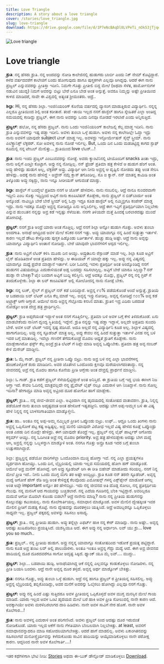 ```yaml
---
title: Love Triangle
description: A story about a love triangle
cover: /stories/love_triangle.jpg
slug: love-triangle
download: https://drive.google.com/file/d/1P7eNcBAqDl8LVPeTi_nOk53jTjqduqg8/view?usp=drive_link
---
```


![Love triangle](/stories/love_triangle.jpg)

# Love triangle


**ಶ್ರುತಿ**: ನನ್ನ ಹೆಸರು ಶ್ರುತಿ. ನನ್ನ ಅಂದವನ್ನು ನೋಡಿ ಕಾಲೇಜಿನಲ್ಲಿ ಹುಡುಗರು ಬಾರ್ಬಿ ಎಂದು ನಿಕ್ ನೇಮ್ ಕೊಟ್ಟಿದ್ದಾರೆ. ಕಳೆದ ವರ್ಷದವರೆಗೆ ಕಾಲೇಜಿಗೆ ಬಂದು ಹೋಗುವುದು ಹಾಗೂ ಪುಸ್ತಕಗಳೇ ಎಲ್ಲವೂ ಆಗಿದ್ದವು. ಆದರೆ ಈಗ ನಾನು ಪ್ರಜ್ವಲ್ ಎನ್ನುವವರನ್ನು ಪ್ರೀತಿಸ್ತಾ ಇದೀನಿ. ನಿಮಗೇ ಗೊತ್ತು ಪ್ರೀತೀಲಿ ಬಿದ್ದ ಮೇಲೆ (ಅಥವಾ ಸೆಳೆತ, ಹಾರ್ಮೋನುಗಳ ನಡುವಿನ ಯುದ್ದ) ನಿಮಗೆ ಅವರನ್ನು ಬಿಟ್ಟು ಬೇರೆ ಏನೂ ಬೇಡ ಅಂತ ಅನ್ಸುತ್ತೆ. ಅವರೂ ನಿಮ್ಮನ್ನು ಅಷ್ಟೇ ಪ್ರೀತಿಯಿಂದ ಕಾಳಜಿ ಮಾಡಿದರೆ, ನಾವೇ ಈ ವಿಶ್ವದಲ್ಲಿ ಅತ್ಯಂತ ಶ್ರೀಮಂತರು. ಆದ್ರೆ..

**ಶಿಲ್ಪಾ**: Hi, ನನ್ನ ಹೆಸರು ಶಿಲ್ಪಾ. ಇಂಜಿನಿಯರಿಂಗ್ ಕೊನೆಯ ವರ್ಷದಲ್ಲಿ ವ್ಯಾಸಂಗ ಮಾಡುತ್ತಿರುವ ವಿದ್ಯಾರ್ಥಿನಿ. ನನ್ನನ್ನ ಎಲ್ಲರೂ ಪ್ರೀತಿಯಿಂದ ಶಿಲ್ಪಿ ಅಂತ ಕರೀತಾರೆ. ತಂದೆ -ತಾಯಿ ಇಲ್ಲದ ನನಗೆ ಹಾಸ್ಟೆಲ್ ಹಾಗೂ ಸ್ನೇಹಿತರೆ ಎಲ್ಲಾ ಅಂತಿದ್ದ ಸಮಯದಲ್ಲಿ ಕಂಡಿದ್ದು ಪ್ರಜ್ವಲ್. ಈಗ ನಾನು ಅವರನ್ನು ಒಂದು ದಿನವೂ ನೋಡದೆ ಇರಲಾರೆ ಎಂದು ಅನ್ನಿಸುತ್ತಿದೆ.

**ಪ್ರಜ್ವಲ್**: ಹಲೋ, ನನ್ನ ಹೆಸರು ಪ್ರಜ್ವಲ್. ನಾನು ಒಂದು ಇಂಜಿನಿಯರಿಂಗ್ ಕಾಲೇಜಲ್ಲಿ ಕೆಲ್ಸ ಮಾಡ್ತ ಇದೀನಿ. ನಾನು ಶ್ರುತಿ ಎನ್ನುವವಳನ್ನು ಇಷ್ಟ ಪಡ್ತಾ ಇದೀನಿ.  ಅವಳು ತುಂಬಾ ಒಳ್ಳೆ ಹುಡುಗಿ. ಅವಳು ನನ್ನ ಕಾಲೇಜಲ್ಲೇ ಓದ್ತಾ ಇದ್ರು ನಾನು ಅವಳಿಗೆ ಯಾವುದೇ subject ಟೀಚ್ ಮಾಡ್ತ ಇಲ್ಲ. ಅವಳದ್ದು ಇನ್ಫೋರ್ಮೇಷನ್ ಸೈನ್ಸ್ ಸ್ಟ್ರೀಮ್. ನಾನು ಎಲೆಕ್ಟ್ರಾನಿಕ್ಸ್ ಲೆಕ್ಟರರ್. ಸೋ ಅವಳನ್ನ ನಾನು ನೋಡೆ ಇರ್ಲಿಲ್ಲ. But, ಒಂದು ದಿನ ಒಂದು ಮಡಚಿಟ್ಟಿದ್ದ ಕಾಗದ ಸ್ಟಾಫ್ ರೂಮಲ್ಲಿ ನನ್ನ ಟೇಬಲ್ ಮೇಲಿತ್ತು... ಶ್ರುತಿಯಿಂದ love ಲೆಟರ್…!

**ಶ್ರುತಿ**: ನಾನು ಇಂದು ಪ್ರಜ್ವಲ್ ಎಂಬುವವರನ್ನು ನೋಡ್ದೆ. ಅವರು ಕ್ಯಾಂಟಿನಿನಲ್ಲಿ ಟೀಯೊಂದಿಗೆ snacks ತಿಂತಾ ಇದ್ರು, ನಾನು ಅಲ್ಲಿಗೆ ಎಂಟ್ರೀ ಕೊಟ್ಟಾಗ. ಅವ್ರು ನನ್ನ ನೋಡ್ಲಿಲ್ಲ. ನನ್ ಫ್ರೆಂಡ್ ಪ್ರತಿಮಾ ಹತ್ರ ಕೇಳಿದೆ ಆ ಹುಡುಗ ಹೆಂಗೆ ಅಂತ. ಅವ್ಳು ಹೇಳಿದ್ಲು ಹುಡುಗ ಅಲ್ಲ, ಲೆಕ್ಟರರ್ ಅವ್ರು. ವಿದ್ಯಾರ್ಥಿ ಆಗಿ ನೀನು ಅವ್ರನ್ನ ಆ ದೃಷ್ಟಿಲಿ ನೋಡದು ತಪ್ಪು ಅಂತ ಸೇರಿಸಿ ಹೇಳಿದ್ಲು. ಅದಕ್ಕೆ ನಾನು ಹೇಳಿದ್ದೆ - ಅವ್ರೇನ್ ನಮ್ಗೆ ಕ್ಲಾಸ್ ತಗೊಂಡಿಲ್ಲ. ಸೊ ಐ ಕ್ಯಾನ್. ನನ್ ಮಾತನ್ನ ಕಾಮಿಡಿ ಅಂತ ತಿಳ್ಕೊಂಡು ಅವ್ಳು ನಕ್ಕಿದ್ದು, ನಾನು ಇನ್ನೂ ಸೀರೀಯಸ್ ಆಗುವಂತೆ ಮಾಡ್ತು.

**ಶಿಲ್ಪಾ**: ಹಾಸ್ಟೆಲ್ ಗೆ ಬಂದ್ಮೇಲೆ ಪ್ರತಿಮಾ ನನಗೆ ಆ ಜೋಕ್ ಹೇಳಿದಳು. ನಾನು ನಂಬಲಿಲ್ಲ. ಆದ್ರೆ ನಾನೂ ಸುಂದರವಾಗೇ ಇದ್ದೀನಿ ಎಂಬ ಸೊಕ್ಕು ಇದ್ದಿದ್ರಿಂದ ಅವ್ಳಿಗೆ ನಾನು ಕಾಂಪಿಟಿಷನ್ ಕೊಡ್ಬೇಕು, ನಾನು ಪ್ರಜ್ವಲ್ ನ ಬಿಡ್‌ಬಾರ್ದು ಅಂತ ಅನ್ಕೊಂಡೆ. ನಾವಿಬ್ರೂ ಬೇರೆ ಬೇರೆ ಸ್ಟ್ರೀಮ್ ಅಲ್ಲಿ ಓದ್ತಾ ಇದ್ರೂ ಕೂಡ ಹಾಸ್ಟೆಲ್ ಅಲ್ಲಿ ನಮ್ಮಿಬ್ರಿಗೂ ಕಂಪೇರ್ ಮಾಡ್ತ ಇದ್ರು. ನಾನು ಇದಕ್ಕೂ ಮೊದ್ಲೇ ಅವ್ರನ್ನ ನೋಡಿದ್ರೂ ಏನು ಅನ್ನಿಸಿರ್ಲಿಲ್ಲ. ಆದ್ರೆ ಈಗ ಇವ್ಳಿಗೆ ಪ್ರತಿಸ್ಪರ್ಧಿಯಾಗಿ ನಿಲ್ಲಬೇಕು ಎನ್ನುವ ಹುಂಬತನ ನನ್ನನ್ನು ಅವ್ರ ಕಡೆ ಇನ್ನಷ್ಟು ಸೆಳೆಯಿತು. ನನಗೇ ತಿಳಿಯದೇ ಮತ್ತೆ ಹಿಂದಕ್ಕೆ ಬರಲಾರದಷ್ಟು ಮುಂದೆ ಹೋಗಿಬಿಟ್ಟೆ.

**ಪ್ರಜ್ವಲ್**: ನನಗೆ ಶ್ರುತಿ ಅಂದ್ರೆ ಯಾರು ಅಂತ ಗೊತ್ತಿಲ್ಲ. ಆದ್ರೆ ನನಗೆ ಶಿಲ್ಪಾ ಅನ್ನೋ ಹುಡುಗಿ ಗೊತ್ತು. ಅವಳು ತುಂಬಾ ಅಂದಗಾತಿ. ಅನಾಥೆ ಆಗಿದ್ರಿಂದ ಅವಳ ಮೇಲೆ ಕನಿಕರ ನನಗೆ ಇತ್ತು. ಅವ್ಳು ಯಾವಾಗ್ಲೂ ನನ್ನ ಹಿಂದೆ ಸುತ್ತುತ್ತಾ ಇರ್ತಾಳೆ. ಕಾರಣ ಇಲ್ಲದೆ ಡೌಟು ಕೇಳ್ಕೊಂಡು ಪುಸ್ತಕ ಹಿಡ್ಕೊಂಡು ಬರ್ತಿರ್ತಾಳೆ. ಹುಚ್ಚು ಹುಡ್ಗಿ ಅಷ್ಟೇ. ಆದ್ರೆ ನಾನು ಅವ್ಳನ್ನು ಯಾವಾಗ್ಲೂ ವಿದ್ಯಾರ್ಥಿನಿ ಅಂತಾನೆ ನೋಡಿದ್ದು. ಬೇರೆ ಯಾವುದೇ ಭಾವನೆಗಳಿಗೆ ಆಸ್ಪದ ಇರ್ಲಿಲ್ಲ.

**ಶ್ರುತಿ**: ನಾನು ಅವ್ರಿಗೆ ಲೆಟರ್ ಕಳಿಸಿ ಮೂರು ದಿನ ಆಯ್ತು. ಅವ್ರುaಏನು ರೆಸ್ಪಾಂಡ್ ಮಾಡೆ ಇಲ್ಲ. ಶಿಲ್ಪಾ ಕೂಡ ಅವ್ರಿಗೆ ಲೈನ್ ಹೊಡಿತಿದಾಳೆ ಅಂತ ಪ್ರತಿಮಾ ಹೇಳಿದ್ಲು. ಆ ಈಡಿಯಟ್ ಗೆ ಯಾವ್ದೇ ಹಕ್ಕು ಇಲ್ಲ. ಅವ್ಳು ನನ್ನ ವಿಷ್ಯದಲ್ಲಿ ಯಾವಾಗ್ಲೂ ಮಧ್ಯೆ ಪ್ರವೇಶ ಮಾಡ್ತಾನೆ ಇರ್ತಾಳೆ. ಬರೀ ಓದಿನಲ್ಲಿ ಇವಳು ಪ್ರತಿಸ್ಪರ್ಧಿ ಅಂತ ಅಂದ್ಕೊಂಡಿದ್ದ ನನಗೆ ಹುಡುಗನ ವಿಷಯದಲ್ಲೂ ಎದುರಾಳಿಯಂತೆ ಅಡ್ಡ ಬಂದದ್ದು ಸಹಿಸಲಾಗ್ಲಿಲ್ಲ. ಅವ್ಳಿಗೆ ಬೇರೆ ಯಾರೂ ಸಿಗ್ಲಿಲ್ವಾ? ನನ್ ಹುಡ್ಗಾ ನೇ ಬೇಕಿತ್ತಾ? ಟೈಂ ಬಂದಾಗ ಅವ್ಳಿಗೆ ಬುದ್ದಿ ಕಲಿಸ್ತೀನಿ. ಆದ್ರೆ ಅದಕ್ಕೂ ಮೊದ್ಲು, ಪ್ರಜ್ವಲ್ ರನ್ನ ನನ್ನ ಗ್ರಿಪ್ ಗೆ ತಂದುಕೊಳ್ಬೇಕು. ಶಿಲ್ಪಾ ಈ ಲವ್ ಕಾಂಪಿಟಿಷನ್ ಅಲ್ಲಿ ಸೋಲೋದನ್ನ ನಾನು ನೋಡ್ಲೆ ಬೇಕು.

**ಶಿಲ್ಪಾ**: ನನ್ನ ಲುಕ್, ಸ್ಮೇಲ್ ಗೆ ಪ್ರಜ್ವಲ್ ನನ್ ಕಡೆ ಬಂದಿದ್ದಾರೆ. ಅವ್ರನ್ನ ೯೦% ಪಡೆದುಕೊಂಡೆ ಅಂದೆ ಅನ್ಸುತ್ತೆ. ಶ್ರುತಿಯ ಆ ಬಡಪಾಯಿ ಲವ್ ಲೆಟರ್ ಏನೂ ಕೆಲ್ಸ ಮಾಡೆ ಇಲ್ಲ. ಅವ್ಳನ್ನ ಇವ್ರು ನೋಡಿಲ್ಲ. ಅವ್ಳನ್ನ ನೋಡಿದ್ರೆ ೧೦೦% ಅವ್ಳ ಕಡೆ ಅಟ್ರ್ಯಾಕ್ಟ್ ಆಗೇ ಆಗ್ತಾರೆ. ಆಮೇಲೆ ನಾನು ಅವ್ರನ್ನ ಗೆಲ್ಲೋದು ಕನಸಿನ ಮಾತು. ಶ್ರುತಿನ ಇವ್ರ ಎದಿರು ಬರದಂತೆ ನೋಡ್ಕೋ ಅಂತ ದೇವ್ರ ಹತ್ರ ಪ್ರಾರ್ಥಿಸ್ತೀನಿ.

**ಪ್ರಜ್ವಲ್**: ಶ್ರುತಿ ಅಪ್ಸರೆಯಂತೆ ಇದ್ದಾಳೆ ಅಂತ ನನಗೆ ಗೊತ್ತಿರ್ಲಿಲ್ಲ. ಪ್ರತಿಮಾ ಬಳಿ ಅವಳ ಬಗ್ಗೆ ಕೇಳಿ ತಿಳಿದುಕೊಂಡೆ. ಏನು ಮಾಡಬೇಕೆಂದು ನಾನೀಗ ದ್ವಂದ್ವ ಸ್ಥಿತಿಯಲ್ಲಿ ಇದ್ದೇನೆ. ಶ್ರುತಿ ನನ್ನನ್ನು ಇಷ್ಟ ಪಡ್ತಾ ಇದ್ದಾಳೆ, ಅಲ್ಲದೇ ಅಪ್ರತಿಮ ಸುಂದರಿ ಬೇರೆ. ಅವಳ ಲವ್ ಲೆಟರ್ ಇದನ್ನ ಸ್ಪಷ್ಟ ಪಡಿಸಿದೆ. ಅದೂ ಅಲ್ಲದೆ ನನ್ನ ವಿದ್ಯಾರ್ಥಿನಿ ಕೂಡ ಅಲ್ಲ. ಶಿಲ್ಪಾಳ ವಿಷ್ಯದಲ್ಲಿ ಹಾಗಾಗೋದಿಲ್ಲ. ಅವ್ಳು ನನ್ನ ಸ್ಟೂಡೆಂಟ್ ಮಾತ್ರ ಅಲ್ಲ, ಅವ್ಳು ಕೇವಲ ನನ್ನ ಹಿಂದೆ ಸುತ್ತುತ್ತಾ ಇರ್ತಾಳೆ ವಿನಹ ನನ್ನ ಬಳಿ ಇದರ ಬಗ್ಗೆ ಮಾತಾಡಿಲ್ಲ. ಇದೆಲ್ಲಾ ಗಣನೆಗೆ ತೆಗೆದುಕೊಂಡ್ರೆ ಮೊದಲ ಆಧ್ಯತೆ ಶ್ರುತಿಗೆ ಕೊಡ್ಬೇಕು. ನಾನು ಮಾಡ್ಬೇಕಾಗಿರೋ ಫರ್ಸ್ಟ್ ಕೆಲ್ಸ ಅಂದ್ರೆ ಶ್ರುತಿ ಲೆಟರ್ ಗೆ ರಿಪ್ಲೇ ಮಾಡಿ ಅವ್ಳನ್ನ ಒಪ್ಕೊಬೇಕು. ಪ್ರತಿಮಾ ಹತ್ರ ಅವ್ಳ ನಂಬರ್ ಕೇಳಿ ಮೆಸೇಜ್ ಮಾಡ್ತೀನಿ.

**ಶ್ರುತಿ:** ಓ ಮೈ ಗಾಡ್. ಪ್ರಜ್ವಲ್ ನನ್ನ ಪ್ರೀತಿನಾ ಒಪ್ಕೊ ಬಿಟ್ರು. ನಾನು ಅವ್ರ ಬಳಿ ನನ್ನ ಎಲ್ಲಾ ಭಾವನೆಗಳನ್ನ ಹಂಚಿಕೊಳ್ಳೋಕೆ ಶುರು ಮಾಡಿದೀನಿ. ಅವರ ಜೊತೆಗಿನ ಒಂದೊಂದು ಕ್ಷಣವೂ ಮರೆಯಲಾಗದಂತಾದ್ದು. ನನ್ನ ಜೀವನದಲ್ಲಿ ಅವ್ರೆ ನನ್ನ ಮೊದಲ ಹಾಗೂ ಕೊನೆಯ ಪ್ರೀತಿ ಆಗ್ಬೇಕು ಅಂತ ದೇವ್ರಲ್ಲಿ ಪ್ರಾರ್ಥನೆ ಮಾಡ್ತೀನಿ.

ಶಿಲ್ಪಾ: ಓ ಗಾಡ್. ಶ್ರುತಿ ಕಡೆಗೆ ಪ್ರಜ್ವಲ್ ಸೆಳೆಯಲ್ಪಿಟ್ಟಿದ್ದಾರೆ ಅಂತ ಅನಿಸ್ತಿದೆ. ಈ ಶ್ರುತಿಯ ಬಗ್ಗೆ ಇದ್ದ ಭಯ ಈಗೀಗ ನಿಜ ಆಗ್ತಾ ಇದೆ. ಕೇವಲ ಓದಿನಲ್ಲಿ ಮಾತ್ರವಲ್ಲದೇ ನನ್ನ ಪ್ರೈವೇಟ್ ಲೈಫ್ ನಲ್ಲೂ ಎದುರಾಳಿ ಆಗಿ ನಿಂತಿದ್ದಾಳೆ. ನಾನು ಸೋಲ್ತ ಇದಿನಾ? ಹೇಗಾದ್ರೂ ಮಾಡಿ ಅವ್ಳನ್ನ ಅವ್ರಿಂದ ದೂರ ಹೋಗೋ ಹಾಗೆ ಮಾಡ್ಬೇಕು.

**ಪ್ರಜ್ವಲ್:** ಶ್ರುತಿ... ನನ್ನ ಜೀವ-ಜೀವನ ಎಲ್ಲಾ. ಅವ್ಳಿಂದಾಗಿ ನನ್ನ ಹೃದಯದಲ್ಲಿ ಸಂತೋಷದ ವಾತಾವರಣ. ಶ್ರುತಿ, ನಿನ್ನನ್ನ ಪಡೆಯೋಕೆ ನಾನು ತುಂಬಾ ಅದೃಷ್ಟವಂತ ಅಂತ ಹೇಳೋಕೆ ಇಷ್ಟಪಡ್ತೀನಿ. ಆದಷ್ಟು ಬೇಗ ಅಪ್ಪ-ಅಮ್ಮನ ಬಳಿ ಈ ವಿಷ್ಯ ಹೇಳಿ ನಿನ್ನನ್ನ ನನ್ನ ಬಾಳಸಂಗಾತಿಯಾಗಿ ಮಾಡ್ಕೊಳ್ತೀನಿ.

**ಶ್ರುತಿ:** ಹಾ.. ಅಂತೂ ನನ್ನ ಅಪ್ಪ-ಅಮ್ಮ ನಮ್ಮಿಬ್ಬರ ಪ್ರೀತಿನ ಒಪ್ಕೊಂಡು ಬಿಟ್ರು. ಉಫ್... ಆದ್ರೂ ಒಂದು ತಿಂಗಳು ನಾನು ಅವ್ರನ್ನ ಒಪ್ಪಿಸೋಕೆ ಪಟ್ಟ ಕಷ್ಟ ಅಷ್ಟಿಷ್ಟಲ್ಲ. ಅವ್ರ ಮನೆಲಿ ಯಾವುದೇ ವಿರೋಧ ಇಲ್ಲದೆ ವಿಷ್ಯ ಹೇಳಿದ ಕೂಡ್ಲೆ ಒಪ್ಕೊಂಡ್ರು ಅಂತ ಎರಡು ದಿನ ಮೊದ್ಲೇ ಹೇಳಿದ್ರು. ಈಗ ಯಾವುದೇ ತೊಂದ್ರೆ ಇಲ್ಲ. ಪ್ರಜ್ವಲ್ ನನ್ನ ಲೈಫ್ ಪಾರ್ಟ್ನರ್ ಆಗೋದು ಕನ್ಫರ್ಮ್ ಆಯ್ತು. ನನ್ನ ಓದಿಗಿಂತ ಅವ್ರೆ ನನ್ನ ಮೊದಲ priority.  ಅವ್ರ ಹತ್ರ ಹೇಳಿಬಿಡ್ಬೇಕು ಆದಷ್ಟು ಬೇಗ ಮದ್ವೆ ಆಗಿ, ಅವ್ರಲ್ಲಿ ನನ್ನನ್ನು ಒಬ್ಬಳನ್ನಾಗಿ ಮಾಡ್ಕೊಳಿ ಅಂತ. ನನಗೂ ಗೊತ್ತು ಅವ್ರೂ ಕೂಡ ಇದರ ಬಗ್ಗೆ ತುಂಬಾ ಉತ್ಸುಕರಾಗಿದ್ದಾರೆ.

ಶಿಲ್ಪಾ: ಪ್ರಜ್ವಲ್ರನ್ನ ಪಡೆಯೋ ದಾರಿಗಳೆಲ್ಲಾ ಒಂದೊಂದಾಗಿ ಮುಚ್ಚಿ ಹೋಗ್ತಾ ಇವೆ. ನನ್ನ ಎಲ್ಲಾ ಪ್ರಯತ್ನಗಳೂ ವ್ಯರ್ಥವಾಗಿ ಹೋಯ್ತು. ಒಂದು ದಿನ, ಲೈಬ್ರರಿಯಲ್ಲಿ ಯಾರು ಇಲ್ಲದ ಸಮಯದಲ್ಲಿ ಹೋಗಿ ಹಗ್ ಮಾಡ್ಕೊಂಡೆ. ಆಮೇಲೆ ಅವ್ರ ಮನೆಗ್ ಹೋಗಿದ್ದೆ. ಆಗ ಅವ್ರು ಸ್ಟೂಡೆಂಟ್ ಆಗಿ ಈ ರೀತಿ ಬಿಹೇವ್ ಮಾಡೋದು ಸರಿಯಲ್ಲ. ನನಗೆ ನಿನ್ನ ಮೇಲೆ ಪ್ರೀತಿ ಇದೆ.. ನೀನು ಒಂದು ಮುಗ್ದ ಮಗು ತರ ಅಷ್ಟೇ ಅಂದ್ಬಿಟ್ರು. ಶ್ರುತಿ ಕೂಡ ನನ್ ತರನೇ ಸ್ಟೂಡೆಂಟ್. ಅವ್ಳನ್ನ ಮದ್ವೆ ಆಗೋಕೆ ಹೇಗ್ ರೆಡಿ ಆದ್ರಿ ಅಂತ ಕೇಳಿದ್ದಕ್ಕೆ ಕೆಲವೊಂದು ಎಮೋಷನ್ಸ್ ಗಳನ್ನ ಎಕ್ಸ್‌ಪ್ಲೇನ್ ಮಾಡೋಕೆ ಆಗಲ್ಲ ಅಂತ ಅವ್ಳೇ important ಅನ್ನೋ ತರ ಹೇಳಿಬಿಟ್ರು. ಇದು ನನ್ನ ಜೀವನದ ಅತಿ ದೊಡ್ಡ ಸೋಲು, ನನ್ನ ಪ್ರತಿಸ್ಪರ್ಧಿಯ ಗೆಲುವು. ನನ್ನ ಮನಸಿಗೆ ಆದ ಗಾಯವನ್ನು ಬಚ್ಚಿಡಲಾರೆ. ನನ್ನ ಎದೆಯ ಗೂಡಿನಲ್ಲಿ ಬೆಂಕಿ ಇಟ್ಟಿದ್ದಾರೆ. ಅವರಿಬ್ಬರೂ ಮದುವೆ ಆಗೋ ಮೊದಲೇ ಕೊಂಡು ಬಿಡಲೇ? ಆದ್ರೆ ನಾನೇನು ಮಾಡ್ಲಿ? ನಾನು ನನ್ನ ಪ್ರೀತಿಯ ಹುಡುಗನನ್ನು ಕೊಲ್ಲುವಷ್ಟು ಕಟುಕಿಯಲ್ಲ. ನಾನು ಕೊಲೆಗಾರ್ತಿಯಲ್ಲ. ಸಮಾಧಾನ ಮಾಡ್ಕೊಂಡೆ. ಅವಳ ಮೇಲಿನ ದ್ವೇಷಕ್ಕಿಂತ ಇವರ ಮೇಲಿನ ಪ್ರೀತಿಗೆ ಮಹತ್ವ ಕೊಟ್ಟೆ. ನಾನು ದ್ವೇಷವನ್ನು ದೂರತಳ್ಳಲು ಯತ್ನಿಸಿದೆ. ಆದ್ರೆ ಅವರಿಬ್ಬರನ್ನೂ ಒಪ್ಪಿಕೊಳ್ಳಲು ಸಾಧ್ಯವೇ ಇಲ್ಲ. ಪ್ರಜ್ವಲ್ ಪಕ್ಕದಲ್ಲಿ ಅವಳನ್ನು ಸಹಿಸಲು ಅಸಾದ್ಯ.

**ಪ್ರಜ್ವಲ್:** ಶ್ರುತಿ.. ನನ್ನ ಪ್ರೀತಿಯ ಹುಡುಗಿ. ಅವ್ಳು ತನ್ನೆಲ್ಲಾ ಎಫರ್ಟ್ ಹಾಕಿ ನನ್ನ ಕೇರ್ ಮಾಡಿದ್ಲು. ನಾನು ಅಷ್ಟೇ.. ಅವ್ಳನ್ನ ಆದಷ್ಟು ಖುಷಿಪಡಿಸಲು ಪ್ರಯತ್ನಿಸಿದೆ. ಯಶಸ್ವಿಯೂ ಆದೆ. ಈಗ ಅವ್ಳು ನನ್ನ ಅರ್ಧಾಂಗಿ. ಲವ್ ಯು ಶ್ರು… love you so much..

**ಶ್ರುತಿ:** ಪ್ರಜ್ವಲ್.. ನನ್ನ ಪ್ರೀತಿಯ ಹುಡುಗ. ಅವ್ರು ನನ್ನನ್ನ ಯಾವಾಗ್ಲೂ ಸಂತೋಷದಿಂದ ಇಡೋಕೆ ಪ್ರಯತ್ನ ಪಟ್ಟಿದ್ದಾರೆ. ನಾನು ಕೂಡ ಅವ್ರ ತುಂಟ ಲವ್ ಅಲ್ಲಿ ಪಾಲುದಾರಳು. ಅಂತೂ ಇಂತೂ ಅವ್ರನ್ನ ಗೆದ್ದು ಮದ್ವೆ ಆದೆ. ಈಗ ಅವ್ರ ಜೀವನದ ಹಾದಿಯಲ್ಲಿ ದೂರ ದೂರದವರೆಗೂ ಸಾಗೋ ಅದೃಷ್ಟ ಸಿಕ್ಕಿದೆ. ಥ್ಯಾಂಕ್ ಯೂ ಮೈ ಲವ್.... ಮುದ್ದು..

**ಪ್ರಜ್ವಲ್:** ಶಿಲ್ಪಾ... ಬಡಪಾಯಿ ಹುಡ್ಗಿ. ಅನಾಥೆಯಾಗಿದ್ದ ಆಕೆ ನನ್ನಲ್ಲಿ ಎಲ್ಲವನ್ನೂ ಕಂಡುಕೊಳ್ಳಲು ನೋಡಿದಳು. ನನ್ನ ಪ್ರೀತಿ ಬಯಸಿ ಬಂದಳು. ಆದ್ರೆ ನಾನೇ ಅವ್ಳನ್ನ ದೂರ ತಳ್ಳಿದೆ. ಅವ್ಳನ್ನ ಅರ್ಥ ಮಾಡ್ಕೋಳ್ ಬೇಕಿತ್ತು.

**ಶ್ರುತಿ:** ನನಗೂ ಗೊತ್ತು, ಅವ್ಳು ತುಂಬಾ ಒಳ್ಳೆ ಹುಡುಗಿ. ಆದ್ರೆ ನನ್ನ ಹಾಗೂ ಪ್ರಜ್ವಲ್ ರ ಪ್ರೀತಿಯನ್ನ ಸಹಿಸಲಿಲ್ಲ. ಅವ್ಳು ಅವ್ರನ್ನ ಲೈಬ್ರರಿಯಲ್ಲಿ ತಬ್ಬಿಕೊಂಡಿದ್ದು, ಅವರ ಮನೆಗೆ ಅವರನ್ನು ಓಲೈಸಲು ಹೋಗಿದ್ದು ಎಲ್ಲವೂ ನನಗೆ ಗೊತ್ತು.

**ಪ್ರಜ್ವಲ್:** ಅವ್ಳು ನನ್ನ ಹಿಂದೆ ಎಷ್ಟು ಸುತ್ತಿದರೂ ಅವಳ ಪ್ರೀತಿಯನ್ನ ಒಪ್ಪಿಕೊಳ್ಳದೆ ಅವಳ ಮುಗ್ದ ಮನಸ್ಸಿನ ಮೇಲೆ ಗಾಯ ಮಾಡಿದೆ. ಯಾರು ಇಲ್ಲದ ಅವಳ ಒಂಟಿ ಹೃದಯದ ಮೇಲೆ ಬರೆ ಹಾಕಿ ಅವಳ ಪ್ರೀತಿ ಸೋಲುವಲ್ಲಿ ನಾನೇ ಕಾರಣ ಆದೆ. ಅದಕ್ಕಾಗಿಯೇ ಅವಳು ಮರಳಿಬರಲಾಗದ ದಾರಿ ಹಿಡಿದಳು. ನಾನೇ ಅವಳ ಸಾವಿಗೆ ನೇರ ಹೊಣೆ. ನಾನೇ ಅವಳ ಕೊಲೆಗಾರ…!

**ಶ್ರುತಿ:** ನಾನು ಅವಳನ್ನ ಎದುರಾಳಿ ಅಂತ ಪರಿಗಣಿಸಿದೆ. ಅವಳು ಪ್ರಜ್ವಲ್ ರಿಂದ ಆದಷ್ಟು ದೂರ ಇರುವಂತೆ ನೋಡಿಕೊಂಡೆ. ಯಾರು ಇಲ್ಲದ ಆಕೆಗೆ ನಾನು ಗೆಳತಿಯಾಗಿ ಬೆಂಬಲವಾಗಿ ನಿಲ್ಲಬೇಕಿತ್ತು. at least, ಅವಳಿಗೆ ಸಮಾಧಾನವನ್ನಾದರೂ ಮಾಡಿ ಸಹೋದರಿಯಾಗಬೇಕಿತ್ತು. ಆದರೆ ಹಾಗೆ ಮಾಡಲಿಲ್ಲ. ಅವಳು ಏಕಾಂಗಿತನವನ್ನು ಸಹಿಸಲಾಗದೆ ಮನೋಸ್ಥೈರ್ಯವನ್ನು ಕಳೆದುಕೊಂಡು ಸಾವಿನ ಹಾದಿಯನ್ನು ಆಯ್ಕೆಮಾಡಿಕೊಳ್ಳಲು ನಾನೇ ಪರೋಕ್ಷ ಕಾರಣ. ಆದ್ದರಿಂದ ನಾನೇ ಅವಳ ಕೊಲೆಗಾರ್ತಿ….!

---
ಇತರ ಕಥೆಗಳಿಗಾಗಿ ಭೇಟಿ ನೀಡಿ: [Stories](/stories) ಅಥವಾ ಈ-ಬುಕ್ ಡೌನ್ಲೋಡ್ ಮಾಡಿಕೊಳ್ಳಲು [Download](/stories/hrudaya-halagide.pdf).
